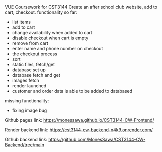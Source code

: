 VUE Coursework for CST3144
Create an after school club website, add to cart, checkout. 
functionality so far:
+ list items
+ add to cart
+ change availability when added to cart
+ disable checkout when cart is empty
+ remove from cart
+ enter name and phone number on checkout
+ the checkout process
+ sort
+ static files, fetch/get
+ database set up
+ database fetch and get
+ images fetch
+ render launched
+ customer and order data is able to be added to databased
  
missing functionality:
- fixing image bug

Github pages link:
https://monessawa.github.io/CST3144-CW-Frontend/

Render backend link:
https://cst3144-cw-backend-n4k9.onrender.com/

Github backend link:
https://github.com/MonesSawa/CST3144-CW-Backend/tree/main

